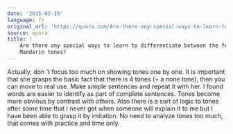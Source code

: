 ```yaml
---
date: '2015-02-15'
language: fr
original_url: 'https://quora.com/Are-there-any-special-ways-to-learn-to-differentiate-between-the-four-Mandarin-tones/answer/Clément-Renaud'
source: quora
title: |
    Are there any special ways to learn to differentiate between the four
    Mandarin tones?
---
```


Actually, don 't focus too much on showing tones one by one. It is
important that she grasps the basic fact that there is 4 tones (+ a none
tone), then you can move to real use. Make simple sentences and repeat
it with her. I found words are easier to identify as part of complete
sentences. Tones become more obvious by contrast with others. Also there
is a sort of logic to tones after some time that I never get when
someone will explain it to me but I have been able to grasp it by
imitation. No need to analyze tones too much, that comes with practice
and time only.
